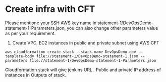# Create infra with CFT

Please mentione your SSH AWS key name in statement-1/DevOpsDemo-statement-1-Parameters.json, you can also change other parameters value as per your requirement.

1) Create VPC, EC2 instances in public and private subnet using AWS CFT
```
aws cloudformation create-stack --stack-name DevOpsDemo-dev --template-body file://statement-1/DevOpsDemo-statement-1.json --parameters file://statement-1/DevOpsDemo-statement-1-Parameters.json
```

Cloudformation stack will give jenkins URL , Public and private  IP  address of instances in Outputs of stack.
